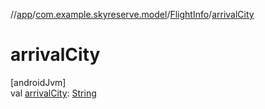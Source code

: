 //[app](../../../index.md)/[com.example.skyreserve.model](../index.md)/[FlightInfo](index.md)/[arrivalCity](arrival-city.md)

# arrivalCity

[androidJvm]\
val [arrivalCity](arrival-city.md): [String](https://kotlinlang.org/api/latest/jvm/stdlib/kotlin/-string/index.html)
